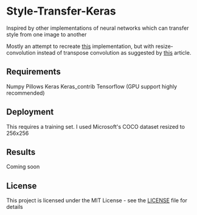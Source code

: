 # Style-Transfer-Keras

Inspired by other implementations of neural networks which can transfer style from one image to another

Mostly an attempt to recreate [this](https://github.com/ShafeenTejani/fast-style-transfer) implementation, but with resize-convolution instead of transpose convolution as suggested by [this](https://distill.pub/2016/deconv-checkerboard/) article.

## Requirements

Numpy
Pillows
Keras
Keras_contrib
Tensorflow (GPU support highly recommended)

## Deployment

This requires a training set. I used Microsoft's COCO dataset resized to 256x256

## Results

Coming soon

## License

This project is licensed under the MIT License - see the [LICENSE](LICENSE) file for details
